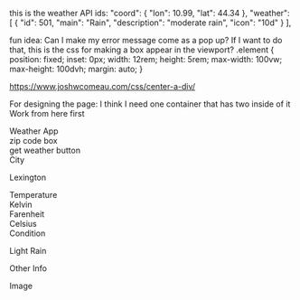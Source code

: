 this is the weather API ids:
  "coord": {
    "lon": 10.99,
    "lat": 44.34
  },
  "weather": [
    {
      "id": 501,
      "main": "Rain",
      "description": "moderate rain",
      "icon": "10d"
    }
  ],





fun idea:
Can I make my error message come as a pop up? If I want to do that, this is the css for making a box appear in the viewport?
.element {
  position: fixed;
  inset: 0px;
  width: 12rem;
  height: 5rem;
  max-width: 100vw;
  max-height: 100dvh;
  margin: auto;
}

https://www.joshwcomeau.com/css/center-a-div/





For designing the page:
I think I need one container that has two inside of it
Work from here first 
<div id="appMainContainer" class="container"> <!--overarching container-->
    <div id="row1" class="row"> <!--top row-->
        <div class="col"> <!--column in top row-->
       <div class="header">Weather App</div>
        </div>
    </div> <!--end top row-->
    <div id="row2" class="row"> <!--row 2 for buttons-->
        <div id="r2c1" class="col"> 
        zip code box
        </div>
        <div id="r2c2" class="col">
        get weather button
        </div>
    </div> <!--going to set the main body now-->
    <div id="mainBodyRow" class="row"> <!--start with one row (which is really our last main row 3)-->
        <div id="mainBodyCol" class="col"> <!--nestle a column inside of that row to put all others inside-->
            <div id="cityRow" class="row">
                <div class="col">
                    <div class="card text-center border-dark mb-3"> <!--style="width: 18rem;" this was in that-->
                        <div class="card-header border-success">City</div>
                        <div class="card-body">
                        <p class="card-text">Lexington</p>
                        </div>
                    </div>
                </div>
            </div>
            <div id="tempRow" class="row">
                <div class="col">
                  <div class="card text-center border-dark mb-3"> <!--style="width: 18rem;" this was in that-->
                        <div class="card-header border-success">Temperature</div>
                        <div class="card-block">
                            <div class="row">
                                <div class="col-6"> Kelvin
                                </div>
                                <div class="col-6"> Farenheit
                                </div>
                                <div class="col-6"> Celsius
                                </div>
                            </div>
                        </div>
                    </div>
                </div>
            </div>
            <div id="conditionRow" class="row">
                <div class="col">
                    <div class="card text-center border-dark mb-3"> <!--style="width: 18rem;" this was in that-->
                        <div class="card-header border-success">Condition</div>
                        <div class="card-body">
                        <p class="card-text">Light Rain</p>
                        </div>
                    </div>
                </div>
            </div>
            <div id="otherInfoRow" class="row">
                <div class="col">
                    <div class="card text-center border-dark mb-3"> <!--style="width: 18rem;" this was in that-->
                        <div class="card-header border-success">Other Info</div>
                        <div class="card-body">
                        <p class="card-text">Image</p>
                        </div>
                    </div>
                </div>
            </div>
        </div>
    </div>